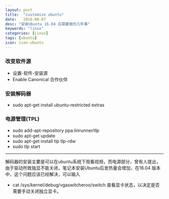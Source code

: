 ```yaml
---
layout: post
title:  "customize ubuntu"
date:   2016-08-07
desc: "安装Ubuntu 16.04 后需要做的几件事"
keywords: "linux"
categories: [Linux]
tags: [ubuntu]
icon: icon-ubuntu
---
```


### 改变软件源

- 设置-软件-安装源
- Enable Canonical 合作伙伴

### 安装解码器

- sudo apt-get install ubuntu-restricted extras

### 电源管理(TPL)
- sudo add-apt-repository ppa:linrunner/tlp
- sudo apt-get update
- sudo apt-get install tlp tlp-rdw
- sudo tlp start

--------------------------------------------------------------------------------

解码器的安装主要是可以在ubuntu系统下观看视频，而电源部分，曾有人提出，由于驱动所致独显不能关闭，笔记本安装Ubuntu后发热量会增加，在16.04 版本中，这个问题应该已经解决，可以输入
- cat /sys/kernel/debug/vgaswitcheroo/switch
查看显卡状态，以决定是否需要手动关闭独立显卡。

